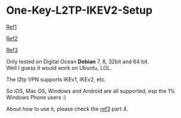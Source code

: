 # One-Key-L2TP-IKEV2-Setup

[Ref1]  

[Ref2]  

[Ref3]  


Only tested on Digital Ocean **Debian** 7, 8, 32bit and 64 bit.  
Well I guess it would work on Ubuntu, LOL.

The l2tp VPN supports IKEv1, IKEv2, etc.

So iOS, Mac OS, Windows and Android are all supported, esp the 1% Windows Phone users :)

About how to use it, please check the [ref3] part 4.

[ref1]: https://hjc.im/shi-yong-strongswanda-jian-ipsecikev2-vpn/

[ref2]: http://quericy.me/blog/512

[ref3]: http://coffeecat.info/?p=151